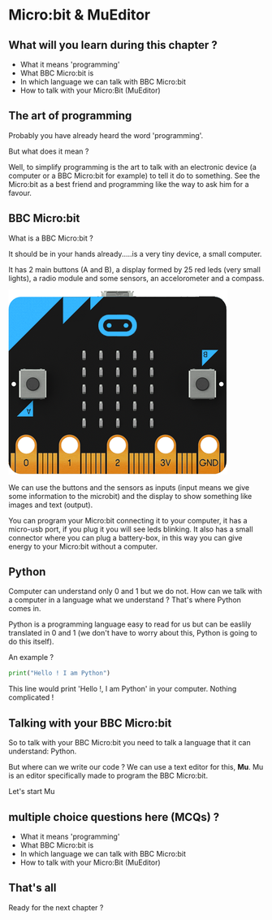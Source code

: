 # Micro:bit & MuEditor

## What will you learn during this chapter ?

* What it means 'programming'
* What BBC Micro:bit is
* In which language we can talk with BBC Micro:bit
* How to talk with your Micro:Bit (MuEditor)

## The art of programming
Probably you have already heard the word 'programming'.

But what does it mean ?

Well, to simplify programming is the art to talk with an electronic device (a computer or a BBC Micro:bit for example)
to tell it do to something.
See the Micro:bit as a best friend and programming like the way to ask him for a favour.


## BBC Micro:bit
What is a BBC Micro:bit ?

It should be in your hands already.....is a very tiny device, a small computer.

It has 2 main buttons (A and B), a display formed by 25 red leds (very small lights), a radio module and some sensors, an accelorometer and a compass.

![BBC Micro:bit](images/microbit-front.png)

We can use the buttons and the sensors as inputs (input means we give some information to the microbit) and the display to show something like images and text (output).

You can program your Micro:bit connecting it to your computer, it has a micro-usb port, if you plug it you will see leds blinking.
It also has a small connector where you can plug a battery-box, in this way you can give energy to your Micro:bit without a computer.

## Python
Computer can understand only 0 and 1 but we do not.
How can we talk with a computer in a language what we understand ?
That's where Python comes in.

Python is a programming language easy to read for us but can be easlily translated in 0 and 1 (we don't have to worry about this,
Python is going to do this itself).

An example ?

```python
print("Hello ! I am Python")
```
This line would print 'Hello !, I am Python' in your computer.
Nothing complicated !

## Talking with your BBC Micro:bit
So to talk with your BBC Micro:bit you need to talk a language that it can understand: Python.

But where can we write our code ? We can use a text editor for this, **Mu**.
Mu is an editor specifically made to program the BBC Micro:bit.

Let's start Mu

## multiple choice questions here (MCQs) ?

* What it means 'programming'
* What BBC Micro:bit is
* In which language we can talk with BBC Micro:bit
* How to talk with your Micro:Bit (MuEditor)

## That's all

Ready for the next chapter ?
